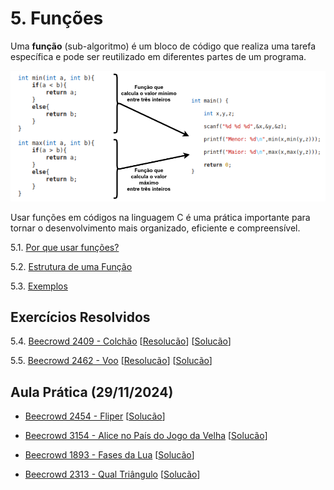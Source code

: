 # 5. Funções

Uma **função** (sub-algoritmo) é um bloco de código que realiza uma tarefa específica e pode ser reutilizado em diferentes partes de um programa.

![Exemplo de funções](images/funcoes.png)

Usar funções em códigos na linguagem C é uma prática importante para tornar o desenvolvimento mais organizado, eficiente e compreensível.

5.1. [Por que usar funções?](justificativa.md)

5.2. [Estrutura de uma Função](estrutura.md)

5.3. [Exemplos](exemplos.md)

## Exercícios Resolvidos

5.4. [Beecrowd 2409 - Colchão](https://judge.beecrowd.com/pt/problems/view/2409) [[Resolucão](beecrowd_2409.md)] [[Solucão](beecrowd_2409.c)] 

5.5. [Beecrowd 2462 - Voo](https://judge.beecrowd.com/pt/problems/view/2462) [[Resolucão](beecrowd_2462.md)] [[Solucão](beecrowd_2462.c)] 

## Aula Prática (29/11/2024)

- [Beecrowd 2454 - Fliper](https://judge.beecrowd.com/pt/problems/view/2454) [[Solucão](beecrowd_2454.c)]

- [Beecrowd 3154 - Alice no País do Jogo da Velha](https://judge.beecrowd.com/pt/problems/view/3145) [[Solucão](beecrowd_3145.c)]

- [Beecrowd 1893 - Fases da Lua](https://judge.beecrowd.com/pt/problems/view/1893) [[Solucão](beecrowd_1893.c)]
 
- [Beecrowd 2313 - Qual Triângulo](https://judge.beecrowd.com/pt/problems/view/2313) [[Solucão](beecrowd_2313.c)] 
